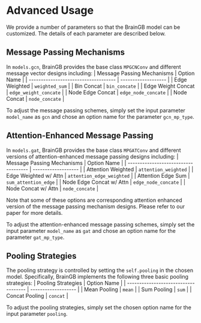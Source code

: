 # Advanced Usage

We provide a number of parameters so that the BrainGB model can be customized. The details of each parameter are described below.

## Message Passing Mechanisms
In `models.gcn`, BrainGB provides the base class `MPGCNConv` and different message vector designs including:
| Message Passing Mechanisms   | Option Name          |
| ------------------------------------ | ------------------- |
| Edge Weighted | `weighted_sum`  |
| Bin Concat        | `bin_concate` |
| Edge Weight Concat | `edge_weight_concate`  |
| Node Edge Concat        | `edge_node_concate` |
| Node Concat        | `node_concate` |

To adjust the message passing schemes, simply set the input parameter `model_name` as `gcn` and chose an option name for the parameter `gcn_mp_type`.

## Attention-Enhanced Message Passing
In `models.gat`, BrainGB provides the base class `MPGATConv` and different versions of attention-enhanced message passing designs including:
| Message Passing Mechanisms                    | Option Name          |
| ------------------------------------ | ------------------- |
| Attention Weighted | `attention_weighted`  |
| Edge Weighted w/ Attn        | `attention_edge_weighted` |
| Attention Edge Sum | `sum_attention_edge`  |
| Node Edge Concat w/ Attn        | `edge_node_concate` |
| Node Concat w/ Attn        | `node_concate` |

Note that some of these options are corresponding attention enhanced version of the message passing mechanism designs. Please refer to our paper for more details.

To adjust the attention-enhanced message passing schemes, simply set the input parameter `model_name` as `gat` and chose an option name for the parameter `gat_mp_type`.

## Pooling Strategies
The pooling strategy is controlled by setting the `self.pooling` in the chosen model. Specifically, BrainGB implements the following three basic pooling strategies:
| Pooling Strategies                    | Option Name          |
| ------------------------------------ | ------------------- |
| Mean Pooling | `mean`  |
| Sum Pooling        | `sum` |
| Concat Pooling | `concat`  |

To adjust the pooling strategies, simply set the chosen option name for the input parameter `pooling`.